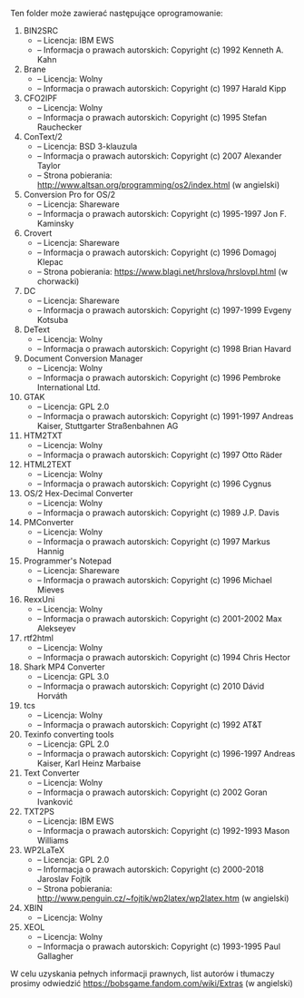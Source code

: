 Ten folder może zawierać następujące oprogramowanie:

1. BIN2SRC
   - – Licencja: IBM EWS
   - – Informacja o prawach autorskich: Copyright (c) 1992 Kenneth A. Kahn
2. Brane
   - – Licencja: Wolny
   - – Informacja o prawach autorskich: Copyright (c) 1997 Harald Kipp
3. CFO2IPF
   - – Licencja: Wolny
   - – Informacja o prawach autorskich: Copyright (c) 1995 Stefan Rauchecker
4. ConText/2
   - – Licencja: BSD 3-klauzula
   - – Informacja o prawach autorskich: Copyright (c) 2007 Alexander Taylor
   - – Strona pobierania: http://www.altsan.org/programming/os2/index.html (w angielski)
5. Conversion Pro for OS/2
   - – Licencja: Shareware
   - – Informacja o prawach autorskich: Copyright (c) 1995-1997 Jon F. Kaminsky
6. Crovert
   - – Licencja: Shareware
   - – Informacja o prawach autorskich: Copyright (c) 1996 Domagoj Klepac
   - – Strona pobierania: https://www.blagi.net/hrslova/hrslovpl.html (w chorwacki)
7. DC
   - – Licencja: Shareware
   - – Informacja o prawach autorskich: Copyright (c) 1997-1999 Evgeny Kotsuba
8. DeText
   - – Licencja: Wolny
   - – Informacja o prawach autorskich: Copyright (c) 1998 Brian Havard
9. Document Conversion Manager
   - – Licencja: Wolny
   - – Informacja o prawach autorskich: Copyright (c) 1996 Pembroke International Ltd.
10. GTAK
    - – Licencja: GPL 2.0
    - – Informacja o prawach autorskich: Copyright (c) 1991-1997 Andreas Kaiser, Stuttgarter Straßenbahnen AG
11. HTM2TXT
    - – Licencja: Wolny
    - – Informacja o prawach autorskich: Copyright (c) 1997 Otto Räder
12. HTML2TEXT
    - – Licencja: Wolny
    - – Informacja o prawach autorskich: Copyright (c) 1996 Cygnus
13. OS/2 Hex-Decimal Converter
    - – Licencja: Wolny
    - – Informacja o prawach autorskich: Copyright (c) 1989 J.P. Davis
14. PMConverter
    - – Licencja: Wolny
    - – Informacja o prawach autorskich: Copyright (c) 1997 Markus Hannig
15. Programmer's Notepad
    - – Licencja: Shareware
    - – Informacja o prawach autorskich: Copyright (c) 1996 Michael Mieves
16. RexxUni
    - – Licencja: Wolny
    - – Informacja o prawach autorskich: Copyright (c) 2001-2002 Max Alekseyev
17. rtf2html
    - – Licencja: Wolny
    - – Informacja o prawach autorskich: Copyright (c) 1994 Chris Hector
18. Shark MP4 Converter
    - – Licencja: GPL 3.0
    - – Informacja o prawach autorskich: Copyright (c) 2010 Dávid Horváth
19. tcs
    - – Licencja: Wolny
    - – Informacja o prawach autorskich: Copyright (c) 1992 AT&T
20. Texinfo converting tools
    - – Licencja: GPL 2.0
    - – Informacja o prawach autorskich: Copyright (c) 1996-1997 Andreas Kaiser, Karl Heinz Marbaise
21. Text Converter
    - – Licencja: Wolny
    - – Informacja o prawach autorskich: Copyright (c) 2002 Goran Ivanković
22. TXT2PS
    - – Licencja: IBM EWS
    - – Informacja o prawach autorskich: Copyright (c) 1992-1993 Mason Williams
23. WP2LaTeX
    - – Licencja: GPL 2.0
    - – Informacja o prawach autorskich: Copyright (c) 2000-2018 Jaroslav Fojtík
    - – Strona pobierania: http://www.penguin.cz/~fojtik/wp2latex/wp2latex.htm (w angielski)
24. XBIN
    - – Licencja: Wolny
25. XEOL
    - – Licencja: Wolny
    - – Informacja o prawach autorskich: Copyright (c) 1993-1995 Paul Gallagher

W celu uzyskania pełnych informacji prawnych, list autorów i tłumaczy prosimy odwiedzić https://bobsgame.fandom.com/wiki/Extras (w angielski)
